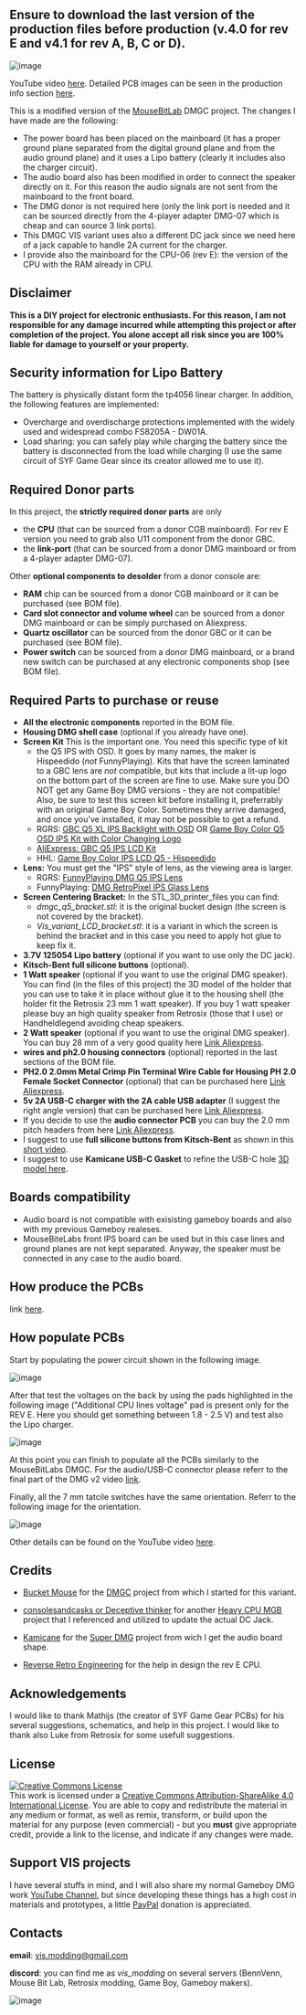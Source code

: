 ## Ensure to download the last version of the production files before production (v.4.0 for rev E and v4.1 for rev A, B, C or D).

![image](images/DMGC_VIS.jpg)

YouTube video [here](https://www.youtube.com/watch?v=p8AL-SyXEpo&t=13s&ab_channel=V1sModding).
Detailed PCB images can be seen in the production info section [here](PCB_info.md).

This is a modified version of the [MouseBitLab](https://github.com/MouseBiteLabs/Game-Boy-DMG-Color) DMGC project. The changes I have made are the following:
- The power board has been placed on the mainboard (it has a proper ground plane separated from the digital ground plane and from the audio ground plane) and it uses a Lipo battery (clearly it includes also the charger circuit).
- The audio board also has been modified in order to connect the speaker directly on it. For this reason the audio signals are not sent from the mainboard to the front board.
- The DMG donor is not required here (only the link port is needed and it can be sourced directly from the 4-player adapter DMG-07 which is cheap and can source 3 link ports).
- This DMGC VIS variant uses also a different DC jack since we need here of a jack capable to handle 2A current for the charger.
- I provide also the mainboard for the CPU-06 (rev E): the version of the CPU with the RAM already in CPU.

## Disclaimer

**This is a DIY project for electronic enthusiasts. For this reason, I am not responsible for any damage incurred while attempting this project or after completion of the project. You alone accept all risk since you are 100% liable for damage to yourself or your property.**

## Security information for Lipo Battery
The battery is physically distant form the tp4056 linear charger. In addition, the following features are implemented:
- Overcharge and overdischarge protections implemented with the widely used and widespread combo FS8205A - DW01A.
- Load sharing: you can safely play while charging the battery since the battery is disconnected from the load while charging (I use the same circuit of SYF Game Gear since its creator allowed me to use it). 

## Required Donor parts

In this project, the **strictly required donor parts** are only 
  - the **CPU** (that can be sourced from a donor CGB mainboard). For rev E version you need to grab also U11 component from the donor GBC.
  - the **link-port** (that can be sourced from a donor DMG mainboard or from a 4-player adapter DMG-07).

Other **optional components to desolder** from a donor console are:
  - **RAM** chip can be sourced from a donor CGB mainboard or it can be purchased (see BOM file).
  - **Card slot connector and volume wheel** can be sourced from a donor DMG mainboard or can be simply purchased on Aliexpress.
  - **Quartz oscillator** can be sourced from the donor GBC or it can be purchased (see BOM file).
  - **Power switch** can be sourced from a donor DMG mainboard, or a brand new switch can be purchased at any electronic components shop (see BOM file).

## Required Parts to purchase or reuse

  - **All the electronic components** reported in the BOM file.
  - **Housing DMG shell case** (optional if you already have one).
  - **Screen Kit** This is the important one. You need this specific type of kit
      - the Q5 IPS with OSD. It goes by many names, the maker is Hispeedido (*not* FunnyPlaying). Kits that have the screen laminated to a GBC lens are *not* compatible, but kits that include a lit-up logo on the bottom part of the screen are fine to use. Make sure you DO NOT get any Game Boy DMG versions - they are not compatible! Also, be sure to test this screen kit before installing it, preferrably with an original Game Boy Color. Sometimes they arrive damaged, and once you've installed, it may not be possible to get a refund.
      - RGRS: <a href="https://retrogamerepairshop.com/products/game-boy-color-q5-ips-backlight-with-osd?variant=37646279213228">GBC Q5 XL IPS Backlight with OSD</a> OR <a href="https://retrogamerepairshop.com/collections/gbc-displays/products/game-boy-color-q5-osd-ips-kit-with-color-changing-logo?variant=41819042185388">Game Boy Color Q5 OSD IPS Kit with Color Changing Logo 
      - AliExpress: <a href="https://www.aliexpress.us/item/3256801650459088.html?spm=a2g0o.productlist.main.1.758e53f17WUFK2&algo_pvid=24ef67e3-d608-4269-a663-05eafed1bd17&algo_exp_id=24ef67e3-d608-4269-a663-05eafed1bd17-0&pdp_npi=3%40dis%21USD%2145.9%2145.9%21%21%21%21%21%4021224e9b16816641208271256d074d%2112000017802039303%21sea%21US%210&curPageLogUid=dCymHIE0cr4X">GBC Q5 IPS LCD Kit</a>
      - HHL: <a href="https://handheldlegend.com/products/game-boy-color-ips-lcd-q5-hispeedido">Game Boy Color IPS LCD Q5 - Hispeedido</a>
  - **Lens:** You must get the "IPS" style of lens, as the viewing area is larger.
    -	RGRS: <a href="https://retrogamerepairshop.com/collections/dmg-lenses/products/funnyplaying-dmg-q5-ips-lens?variant=39626455187628">FunnyPlaying DMG Q5 IPS Lens</a>
    - FunnyPlaying: <a href="https://funnyplaying.com/products/dmg-retro-pixel-ips-glass-lens">DMG RetroPixel IPS Glass Lens</a>
  - **Screen Centering Bracket:** In the STL_3D_printer_files you can find:
    -  *dmgc_q5_bracket.stl*: it is the original bucket design (the screen is not covered by the bracket).
    -  *Vis_variant_LCD_bracket.stl*: it is a variant in which the screen is behind the bracket and in this case you need to apply hot glue to keep fix it.
  - **3.7V 125054 Lipo battery** (optional if you want to use only the DC jack).
  - **Kitsch-Bent full silicone buttons** (optional).
  - **1 Watt speaker** (optional if you want to use the original DMG speaker).  You can find (in the files of this project) the 3D model of the holder that you can use to take it in place without glue it to the housing shell (the holder fit the Retrosix 23 mm 1 watt speaker). If you buy 1 watt speaker please buy an high quality speaker from Retrosix (those that I use) or Handheldlegend avoiding cheap speakers.
  - **2 Watt speaker** (optional if you want to use the original DMG speaker). You can buy 28 mm of a very good quality here [Link Aliexpress](https://www.aliexpress.com/item/33037641624.html).
  - **wires and ph2.0 housing connectors** (optional) reported in the last sections of the BOM file.
  - **PH2.0 2.0mm Metal Crimp Pin Terminal Wire Cable for Housing PH 2.0 Female Socket Connector** (optional) that can be purchased here [Link Aliexpress](https://www.aliexpress.com/item/1005004266276874.html).
  - **5v 2A USB-C charger with the 2A cable USB adapter** (I suggest the right angle version) that can be purchased here [Link Aliexpress](https://www.aliexpress.com/item/4000285082506.html).
  - If you decide to use the **audio connector PCB** you can buy the 2.0 mm pitch headers from here [Link Aliexpress](https://www.aliexpress.com/item/4000694199194.html).
  - I suggest to use **full silicone buttons from Kitsch-Bent** as shown in this [short video](https://www.youtube.com/watch?v=DBGJTIemyE4&t=64s&ab_channel=V1sModding).
- I suggest to use **Kamicane USB-C Gasket** to refine the USB-C hole [3D model here](https://www.printables.com/it/model/217706-usb-type-c-gasket).

## Boards compatibility

  - Audio board is not compatible with exisisting gameboy boards and also with my previous Gameboy realeses.
  - MouseBiteLabs front IPS board can be used but in this case lines and ground planes are not kept separated. Anyway, the speaker must be connected in any case to the audio board.

## How produce the PCBs

link [here](PCB_info.md).

## How populate PCBs

Start by populating the power circuit shown in the following image.

![image](images/DMGC_power_circuit.png)

After that test the voltages on the back by using the pads highlighted in the following image ("Additional CPU lines voltage" pad is present only for the REV E. Here you should get something between 1.8 - 2.5 V) and test also the Lipo charger.

![image](images/DMGC_power_check.png)

At this point you can finish to populate all the PCBs similarly to the MouseBitLabs DMGC. For the audio/USB-C connector please referr to the final part of the DMG v2 video [link](https://www.youtube.com/watch?v=zv3Ng8fEEQI&t=5s&ab_channel=V1sModding).

Finally, all the 7 mm tatcile switches have the same orientation. Referr to the following image for the orientation.

![image](images/tactiles_orientation.jpg)

Other details can be found on the YouTube video [here](https://www.youtube.com/watch?v=p8AL-SyXEpo&t=13s&ab_channel=V1sModding).

## Credits

  - [Bucket Mouse](https://github.com/MouseBiteLabs/) for the [DMGC](https://github.com/MouseBiteLabs/Game-Boy-DMG-Color) project from which I started for this variant.

  - [consolesandcasks or Deceptive thinker](https://github.com/consolesandcasks) for another [Heavy CPU MGB](https://github.com/ConsolesandCasks/CPU-MGB-Heavy) project that I referenced and utilized to update the actual DC Jack.

  - [Kamicane](https://github.com/kamicane/) for the [Super DMG](https://github.com/kamicane/Super-DMG-01) project from wich I get the audio board shape.

  - [Reverse Retro Engineering](https://linktr.ee/reverseretro) for the help in design the rev E CPU.

## Acknowledgements

I would like to thank Mathijs (the creator of SYF Game Gear PCBs) for his several suggestions, schematics, and help in this project. I would like to thank also Luke from Retrosix for some usefull suggestions.

## License
<a rel="license" href="http://creativecommons.org/licenses/by-sa/4.0/"><img alt="Creative Commons License" style="border-width:0" src="https://i.creativecommons.org/l/by-sa/4.0/80x15.png" /></a><br />This work is licensed under a <a rel="license" href="http://creativecommons.org/licenses/by-sa/4.0/">Creative Commons Attribution-ShareAlike 4.0 International License</a>. You are able to copy and redistribute the material in any medium or format, as well as remix, transform, or build upon the material for any purpose (even commercial) - but you **must** give appropriate credit, provide a link to the license, and indicate if any changes were made.

## Support VIS projects

I have several stuffs in mind, and I will also share my normal Gameboy DMG work [YouTube Channel](https://www.youtube.com/channel/UC17bQxOnCBejYQG4rzEg3jA), but since developing these things has a high cost in materials and prototypes, a little [PayPal](https://www.paypal.com/donate/?hosted_button_id=RJM3TVFW38ZXL) donation is appreciated.

## Contacts

**email**: vis.modding@gmail.com <br />

**discord**: you can find me as *vis_modding* on several servers (BennVenn, Mouse Bit Lab, Retrosix modding, Game Boy, Gameboy makers).

![image](images/Gameboy_VIS_examples.jpg)






